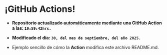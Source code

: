 # ¡GitHub Actions!
* **Repositorio actualizado automáticamente mediante una GitHub Action a las: `19:59:42hrs.`**
* **Modificado el día: `30, del mes de septiembre, del año 2025.`**

* Ejemplo sencillo de cómo la **Action** modifica este archivo README.md.
